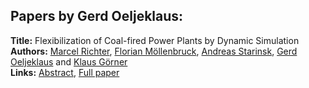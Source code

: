 <h2>Papers by Gerd Oeljeklaus:</h2>
<p>
<b>Title:</b> Flexibilization of Coal-fired Power Plants by Dynamic Simulation<br />
<b>Authors:</b> <a href="../authors/author_256.html">Marcel Richter</a>, <a href="../authors/author_202.html">Florian Möllenbruck</a>, <a href="../authors/author_292.html">Andreas Starinsk</a>, <a href="../authors/author_217.html">Gerd Oeljeklaus</a> and <a href="../authors/author_115.html">Klaus Görner</a><br />
<b>Links:</b> <a href="../abstracts/abstract_77.pdf">Abstract</a>, <a href="../submissions/ecp15118715_RichterMollenbruckStarinskOeljeklausGorner.pdf">Full paper</a>
</p>